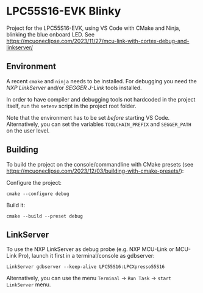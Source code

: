 # LPC55S16-EVK Blinky
Project for the LPC55S16-EVK, using VS Code with CMake and Ninja, blinking the blue onboard LED.
See https://mcuoneclipse.com/2023/11/27/mcu-link-with-cortex-debug-and-linkserver/

## Environment
A recent `cmake` and `ninja` needs to be installed. For debugging you need the *NXP LinkServer* and/or *SEGGER J-Link* tools installed.

In order to have compiler and debugging tools not hardcoded in the project itself, run the `setenv` script in the project root folder.

Note that the environment has to be set *before* starting VS Code.
Alternatively, you can set the variables `TOOLCHAIN_PREFIX` and `SEGGER_PATH` on the user level.

## Building
To build the project on the console/commandline with CMake presets (see https://mcuoneclipse.com/2023/12/03/building-with-cmake-presets/):

Configure the project:
```
cmake --configure debug
```
Build it:
```
cmake --build --preset debug
```


## LinkServer
To use the NXP LinkServer as debug probe (e.g. NXP MCU-Link or MCU-Link Pro), launch it first in a terminal/console as gdbserver:
```
LinkServer gdbserver --keep-alive LPC55S16:LPCXpresso55S16
```
Alternatively, you can use the menu `Terminal` -> `Run Task` -> `start LinkServer` menu.
